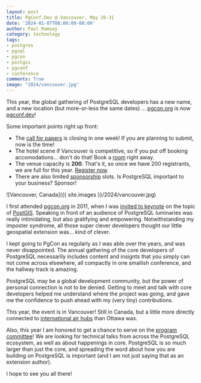 ```yaml
---
layout: post
title: PgConf.Dev @ Vancouver, May 28-31
date: '2024-01-07T08:00:00-08:00'
author: Paul Ramsey
category: technology
tags:
- postgres
- pgsql
- pgcon
- postgis
- pgconf
- conference
comments: True
image: "2024/vancouver.jpg"
---
```


This year, the global gathering of PostgreSQL developers has a new name, and a new location (but more-or-less the same dates) … [pgcon.org](https://www.pgcon.org/2024/) is now [pgconf.dev](https://2024.pgconf.dev/)!

Some important points right up front:

* The [call for papers](https://2024.pgconf.dev/cfp/) is closing in one week! If you are planning to submit, now is the time! 
* The hotel scene if Vancouver is competitive, so if you put off booking accomodations… don't do that! Book a [room](https://2024.pgconf.dev/venue/) right away.
* The venue capacity is **200**. That's it, so once we have 200 registrants, we are full for this year. [Register now](https://2024.pgconf.dev/registration/).
* There are also limited [sponsorship](https://2024.pgconf.dev/sponsor-levels/) slots. Is PostgreSQL important to your business? Sponsor!

![Vancouver, Canada]({{ site.images }}/2024/vancouver.jpg)

I first attended [pgcon.org](https://www.pgcon.org/2011/) in 2011, when I was [invited to keynote](https://blog.cleverelephant.ca/2011/05/keynote-may.html) on the topic of [PostGIS](https://postgis.net). Speaking in front of an audience of PostgreSQL luminaries was really intimidating, but also gratifying and empowering. Notwithstanding my imposter syndrome, all those super clever developers thought our little geospatial extension was… kind of clever.

I kept going to PgCon as regularly as I was able over the years, and was never disappointed. The annual gathering of the core developers of PostgreSQL necessarily includes content and insignts that you simply can not come across elsewhere, all compactly in one smallish conference, and the hallway track is amazing.

PostgreSQL may be a global development community, but the power of personal connection is not to be denied. Getting to meet and talk with core developers helped me understand where the project was going, and gave me the confidence to push ahead with my (very tiny) contributions.

This year, the event is in Vancouver! Still in Canada, but a little more directly connected to [international air hubs](https://www.flightsfrom.com/YVR) than Ottawa was. 

Also, this year I am honored to get a chance to serve on the [program committee](https://2024.pgconf.dev/cfp/)! We are looking for technical talks from across the PostgreSQL ecosystem, as well as about happenings in core. PostgreSQL is so much larger than just the core, and spreading the word about how you are building on PostgreSQL is important (and I am not just saying that as an extension author).

I hope to see you all there!
